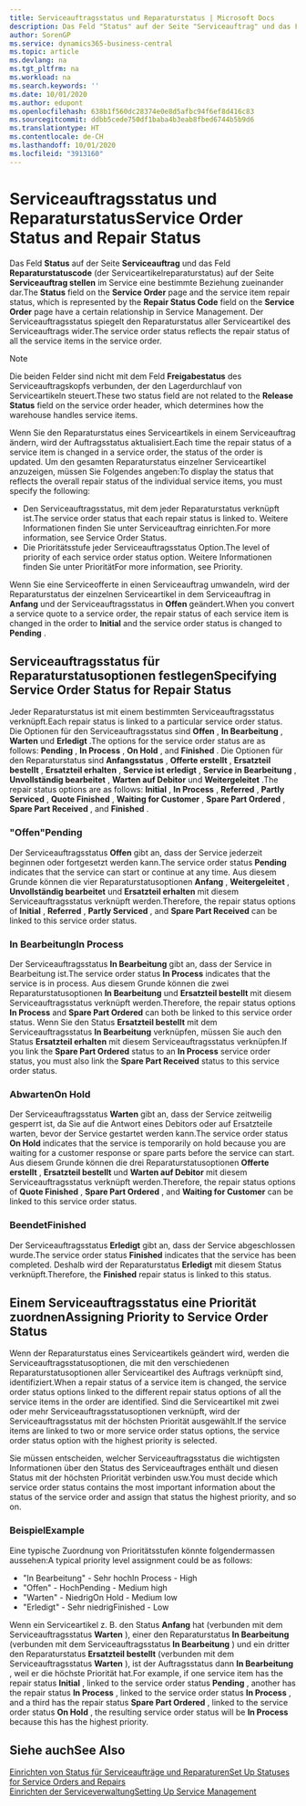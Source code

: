 ```yaml
---
title: Serviceauftragsstatus und Reparaturstatus | Microsoft Docs
description: Das Feld "Status" auf der Seite "Serviceauftrag" und das Feld "Reparaturstatuscode" (der Serviceartikelreparaturstatus) auf der Seite "Serviceauftrag stellen" im Service eine bestimmte Beziehung zueinander dar. Der Serviceauftragsstatus spiegelt den Reparaturstatus aller Serviceartikel des Serviceauftrags wider.
author: SorenGP
ms.service: dynamics365-business-central
ms.topic: article
ms.devlang: na
ms.tgt_pltfrm: na
ms.workload: na
ms.search.keywords: ''
ms.date: 10/01/2020
ms.author: edupont
ms.openlocfilehash: 638b1f560dc28374e0e8d5afbc94f6ef8d416c83
ms.sourcegitcommit: ddbb5cede750df1baba4b3eab8fbed6744b5b9d6
ms.translationtype: HT
ms.contentlocale: de-CH
ms.lasthandoff: 10/01/2020
ms.locfileid: "3913160"
---
```

# <a name="service-order-status-and-repair-status"></a><span data-ttu-id="c353b-104">Serviceauftragsstatus und Reparaturstatus</span><span class="sxs-lookup"><span data-stu-id="c353b-104">Service Order Status and Repair Status</span></span>
<span data-ttu-id="c353b-105">Das Feld **Status** auf der Seite **Serviceauftrag** und das Feld **Reparaturstatuscode** (der Serviceartikelreparaturstatus) auf der Seite **Serviceauftrag stellen** im Service eine bestimmte Beziehung zueinander dar.</span><span class="sxs-lookup"><span data-stu-id="c353b-105">The **Status** field on the **Service Order** page and the service item repair status, which is represented by the **Repair Status Code** field on the **Service Order** page have a certain relationship in Service Management.</span></span> <span data-ttu-id="c353b-106">Der Serviceauftragsstatus spiegelt den Reparaturstatus aller Serviceartikel des Serviceauftrags wider.</span><span class="sxs-lookup"><span data-stu-id="c353b-106">The service order status reflects the repair status of all the service items in the service order.</span></span>  

> [!NOTE]  
>  <span data-ttu-id="c353b-107">Die beiden Felder sind nicht mit dem Feld **Freigabestatus** des Serviceauftragskopfs verbunden, der den Lagerdurchlauf von Serviceartikeln steuert.</span><span class="sxs-lookup"><span data-stu-id="c353b-107">These two status field are not related to the **Release Status** field on the service order header, which determines how the warehouse handles service items.</span></span>  

 <span data-ttu-id="c353b-108">Wenn Sie den Reparaturstatus eines Serviceartikels in einem Serviceauftrag ändern, wird der Auftragsstatus aktualisiert.</span><span class="sxs-lookup"><span data-stu-id="c353b-108">Each time the repair status of a service item is changed in a service order, the status of the order is updated.</span></span> <span data-ttu-id="c353b-109">Um den gesamten Reparaturstatus einzelner Serviceartikel anzuzeigen, müssen Sie Folgendes angeben:</span><span class="sxs-lookup"><span data-stu-id="c353b-109">To display the status that reflects the overall repair status of the individual service items, you must specify the following:</span></span>  

* <span data-ttu-id="c353b-110">Den Serviceauftragsstatus, mit dem jeder Reparaturstatus verknüpft ist.</span><span class="sxs-lookup"><span data-stu-id="c353b-110">The service order status that each repair status is linked to.</span></span> <span data-ttu-id="c353b-111">Weitere Informationen finden Sie unter Serviceauftrag einrichten.</span><span class="sxs-lookup"><span data-stu-id="c353b-111">For more information, see Service Order Status.</span></span>  
* <span data-ttu-id="c353b-112">Die Prioritätsstufe jeder Serviceauftragsstatus Option.</span><span class="sxs-lookup"><span data-stu-id="c353b-112">The level of priority of each service order status option.</span></span> <span data-ttu-id="c353b-113">Weitere Informationen finden Sie unter Priorität</span><span class="sxs-lookup"><span data-stu-id="c353b-113">For more information, see Priority.</span></span>  

 <span data-ttu-id="c353b-114">Wenn Sie eine Serviceofferte in einen Serviceauftrag umwandeln, wird der Reparaturstatus der einzelnen Serviceartikel in dem Serviceauftrag in **Anfang** und der Serviceauftragsstatus in **Offen** geändert.</span><span class="sxs-lookup"><span data-stu-id="c353b-114">When you convert a service quote to a service order, the repair status of each service item is changed in the order to **Initial** and the service order status is changed to **Pending** .</span></span>  

## <a name="specifying-service-order-status-for-repair-status"></a><span data-ttu-id="c353b-115">Serviceauftragsstatus für Reparaturstatusoptionen festlegen</span><span class="sxs-lookup"><span data-stu-id="c353b-115">Specifying Service Order Status for Repair Status</span></span>  
<span data-ttu-id="c353b-116">Jeder Reparaturstatus ist mit einem bestimmten Serviceauftragsstatus verknüpft.</span><span class="sxs-lookup"><span data-stu-id="c353b-116">Each repair status is linked to a particular service order status.</span></span> <span data-ttu-id="c353b-117">Die Optionen für den Serviceauftragsstatus sind **Offen** , **In Bearbeitung** , **Warten** und **Erledigt** .</span><span class="sxs-lookup"><span data-stu-id="c353b-117">The options for the service order status are as follows: **Pending** , **In Process** , **On Hold** , and **Finished** .</span></span> <span data-ttu-id="c353b-118">Die Optionen für den Reparaturstatus sind **Anfangsstatus** , **Offerte erstellt** , **Ersatzteil bestellt** , **Ersatzteil erhalten** , **Service ist erledigt** , **Service in Bearbeitung** , **Unvollständig bearbeitet** , **Warten auf Debitor** und **Weitergeleitet** .</span><span class="sxs-lookup"><span data-stu-id="c353b-118">The repair status options are as follows: **Initial** , **In Process** , **Referred** , **Partly Serviced** , **Quote Finished** , **Waiting for Customer** , **Spare Part Ordered** , **Spare Part Received** , and **Finished** .</span></span>  

### <a name="pending"></a><span data-ttu-id="c353b-119">"Offen"</span><span class="sxs-lookup"><span data-stu-id="c353b-119">Pending</span></span>  
<span data-ttu-id="c353b-120">Der Serviceauftragsstatus **Offen** gibt an, dass der Service jederzeit beginnen oder fortgesetzt werden kann.</span><span class="sxs-lookup"><span data-stu-id="c353b-120">The service order status **Pending** indicates that the service can start or continue at any time.</span></span> <span data-ttu-id="c353b-121">Aus diesem Grunde können die vier Reparaturstatusoptionen **Anfang** , **Weitergeleitet** , **Unvollständig bearbeitet** und **Ersatzteil erhalten** mit diesem Serviceauftragsstatus verknüpft werden.</span><span class="sxs-lookup"><span data-stu-id="c353b-121">Therefore, the repair status options of **Initial** , **Referred** , **Partly Serviced** , and **Spare Part Received** can be linked to this service order status.</span></span>  

### <a name="in-process"></a><span data-ttu-id="c353b-122">In Bearbeitung</span><span class="sxs-lookup"><span data-stu-id="c353b-122">In Process</span></span>  
<span data-ttu-id="c353b-123">Der Serviceauftragsstatus **In Bearbeitung** gibt an, dass der Service in Bearbeitung ist.</span><span class="sxs-lookup"><span data-stu-id="c353b-123">The service order status **In Process** indicates that the service is in process.</span></span> <span data-ttu-id="c353b-124">Aus diesem Grunde können die zwei Reparaturstatusoptionen **In Bearbeitung** und **Ersatzteil bestellt** mit diesem Serviceauftragsstatus verknüpft werden.</span><span class="sxs-lookup"><span data-stu-id="c353b-124">Therefore, the repair status options **In Process** and **Spare Part Ordered** can both be linked to this service order status.</span></span> <span data-ttu-id="c353b-125">Wenn Sie den Status **Ersatzteil bestellt** mit dem Serviceauftragsstatus **In Bearbeitung** verknüpfen, müssen Sie auch den Status **Ersatzteil erhalten** mit diesem Serviceauftragsstatus verknüpfen.</span><span class="sxs-lookup"><span data-stu-id="c353b-125">If you link the **Spare Part Ordered** status to an **In Process** service order status, you must also link the **Spare Part Received** status to this service order status.</span></span>  

### <a name="on-hold"></a><span data-ttu-id="c353b-126">Abwarten</span><span class="sxs-lookup"><span data-stu-id="c353b-126">On Hold</span></span>  
<span data-ttu-id="c353b-127">Der Serviceauftragsstatus **Warten** gibt an, dass der Service zeitweilig gesperrt ist, da Sie auf die Antwort eines Debitors oder auf Ersatzteile warten, bevor der Service gestartet werden kann.</span><span class="sxs-lookup"><span data-stu-id="c353b-127">The service order status **On Hold** indicates that the service is temporarily on hold because you are waiting for a customer response or spare parts before the service can start.</span></span> <span data-ttu-id="c353b-128">Aus diesem Grunde können die drei Reparaturstatusoptionen **Offerte erstellt** , **Ersatzteil bestellt** und **Warten auf Debitor** mit diesem Serviceauftragsstatus verknüpft werden.</span><span class="sxs-lookup"><span data-stu-id="c353b-128">Therefore, the repair status options of **Quote Finished** , **Spare Part Ordered** , and **Waiting for Customer** can be linked to this service order status.</span></span>  

### <a name="finished"></a><span data-ttu-id="c353b-129">Beendet</span><span class="sxs-lookup"><span data-stu-id="c353b-129">Finished</span></span>  
<span data-ttu-id="c353b-130">Der Serviceauftragsstatus **Erledigt** gibt an, dass der Service abgeschlossen wurde.</span><span class="sxs-lookup"><span data-stu-id="c353b-130">The service order status **Finished** indicates that the service has been completed.</span></span> <span data-ttu-id="c353b-131">Deshalb wird der Reparaturstatus **Erledigt** mit diesem Status verknüpft.</span><span class="sxs-lookup"><span data-stu-id="c353b-131">Therefore, the **Finished** repair status is linked to this status.</span></span>  

## <a name="assigning-priority-to-service-order-status"></a><span data-ttu-id="c353b-132">Einem Serviceauftragsstatus eine Priorität zuordnen</span><span class="sxs-lookup"><span data-stu-id="c353b-132">Assigning Priority to Service Order Status</span></span>  
<span data-ttu-id="c353b-133">Wenn der Reparaturstatus eines Serviceartikels geändert wird, werden die Serviceauftragsstatusoptionen, die mit den verschiedenen Reparaturstatusoptionen aller Serviceartikel des Auftrags verknüpft sind, identifiziert.</span><span class="sxs-lookup"><span data-stu-id="c353b-133">When a repair status of a service item is changed, the service order status options linked to the different repair status options of all the service items in the order are identified.</span></span> <span data-ttu-id="c353b-134">Sind die Serviceartikel mit zwei oder mehr Serviceauftragsstatusoptionen verknüpft, wird der Serviceauftragsstatus mit der höchsten Priorität ausgewählt.</span><span class="sxs-lookup"><span data-stu-id="c353b-134">If the service items are linked to two or more service order status options, the service order status option with the highest priority is selected.</span></span>  

<span data-ttu-id="c353b-135">Sie müssen entscheiden, welcher Serviceauftragsstatus die wichtigsten Informationen über den Status des Serviceauftrages enthält und diesen Status mit der höchsten Priorität verbinden usw.</span><span class="sxs-lookup"><span data-stu-id="c353b-135">You must decide which service order status contains the most important information about the status of the service order and assign that status the highest priority, and so on.</span></span>  

### <a name="example"></a><span data-ttu-id="c353b-136">Beispiel</span><span class="sxs-lookup"><span data-stu-id="c353b-136">Example</span></span>  
<span data-ttu-id="c353b-137">Eine typische Zuordnung von Prioritätsstufen könnte folgendermassen aussehen:</span><span class="sxs-lookup"><span data-stu-id="c353b-137">A typical priority level assignment could be as follows:</span></span>  

* <span data-ttu-id="c353b-138">"In Bearbeitung" - Sehr hoch</span><span class="sxs-lookup"><span data-stu-id="c353b-138">In Process - High</span></span>  
* <span data-ttu-id="c353b-139">"Offen" - Hoch</span><span class="sxs-lookup"><span data-stu-id="c353b-139">Pending - Medium high</span></span>  
* <span data-ttu-id="c353b-140">"Warten" - Niedrig</span><span class="sxs-lookup"><span data-stu-id="c353b-140">On Hold - Medium low</span></span>  
* <span data-ttu-id="c353b-141">"Erledigt" - Sehr niedrig</span><span class="sxs-lookup"><span data-stu-id="c353b-141">Finished - Low</span></span>  

<span data-ttu-id="c353b-142">Wenn ein Serviceartikel z. B. den Status **Anfang** hat (verbunden mit dem Serviceauftragsstatus **Warten** ), einer den Reparaturstatus **In Bearbeitung** (verbunden mit dem Serviceauftragsstatus **In Bearbeitung** ) und ein dritter den Reparaturstatus **Ersatzteil bestellt** (verbunden mit dem Serviceauftragsstatus **Warten** ), ist der Auftragsstatus dann **In Bearbeitung** , weil er die höchste Priorität hat.</span><span class="sxs-lookup"><span data-stu-id="c353b-142">For example, if one service item has the repair status **Initial** , linked to the service order status **Pending** , another has the repair status **In Process** , linked to the service order status **In Process** , and a third has the repair status **Spare Part Ordered** , linked to the service order status **On Hold** , the resulting service order status will be **In Process** because this has the highest priority.</span></span>  

## <a name="see-also"></a><span data-ttu-id="c353b-143">Siehe auch</span><span class="sxs-lookup"><span data-stu-id="c353b-143">See Also</span></span>  
[<span data-ttu-id="c353b-144">Einrichten von Status für Serviceaufträge und Reparaturen</span><span class="sxs-lookup"><span data-stu-id="c353b-144">Set Up Statuses for Service Orders and Repairs</span></span>](service-order-repair-status.md)  
[<span data-ttu-id="c353b-145">Einrichten der Serviceverwaltung</span><span class="sxs-lookup"><span data-stu-id="c353b-145">Setting Up Service Management</span></span>](service-setup-service.md)  
